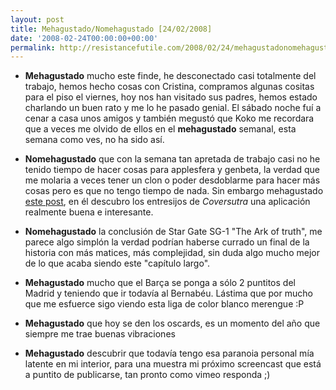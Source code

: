 ```yaml
---
layout: post
title: Mehagustado/Nomehagustado [24/02/2008]
date: '2008-02-24T00:00:00+00:00'
permalink: http://resistancefutile.com/2008/02/24/mehagustadonomehagustado-24022008/
---
```

- <strong>Mehagustado</strong> mucho este finde, he desconectado casi totalmente del trabajo, hemos hecho cosas con Cristina, compramos algunas cositas para el piso el viernes, hoy nos han visitado sus padres, hemos estado charlando un buen rato y me lo he pasado genial. El sábado noche fuí a cenar a casa unos amigos y también megustó que Koko me recordara que a veces me olvido de ellos en el <strong>mehagustado</strong> semanal, esta semana como ves, no ha sido así.

- <strong>Nomehagustado</strong> que con la semana tan apretada de trabajo casi no he tenido tiempo de hacer cosas para applesfera y genbeta, la verdad que me molaria a veces tener un clon o poder desdoblarme para hacer más cosas pero es que no tengo tiempo de nada. Sin embargo mehagustado <a href="http://www.genbeta.com/2008/02/24-coversutra-vs-coverstream-la-batalla-por-el-control-de-itunes">este post</a>, en él descubro los entresijos de <em>Coversutra </em> una aplicación realmente buena e interesante.

- <strong>Nomehagustado</strong> la conclusión de Star Gate SG-1 "The Ark of truth", me parece algo simplón la verdad podrían haberse currado un final de la historia con más matices, más complejidad, sin duda algo mucho mejor de lo que acaba siendo este "capítulo largo".

- <strong>Mehagustado</strong> mucho que el Barça se ponga a sólo 2 puntitos del Madrid y teniendo que ir todavía al Bernabéu. Lástima que por mucho que me esfuerce sigo viendo esta liga de color blanco merengue :P

- <strong>Mehagustado</strong> que hoy se den los oscards, es un momento del año que siempre me trae buenas vibraciones

- <strong>Mehagustado</strong> descubrir que todavía tengo esa paranoia personal mía latente en mi interior, para una muestra mi próximo screencast que está a puntito de publicarse, tan pronto como vimeo responda ;)
